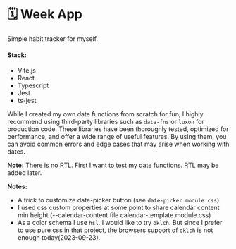 # 🗓️ Week App

Simple habit tracker for myself.

#### Stack:

- Vite.js
- React
- Typescript
- Jest
- ts-jest

While I created my own date functions from scratch for fun, I highly recommend using third-party libraries such as
`date-fns` or `luxon` for production code. These libraries have been thoroughly tested, optimized for performance, and
offer a wide range of useful features. By using them, you can avoid common errors and edge cases that may arise when
working with dates.

**Note:** There is no RTL. First I want to test my date functions. RTL may be added later.

**Notes:**

- A trick to customize date-picker button (see `date-picker.module.css`)
- I used css custom properties at some point to share calendar content min height (--calendar-content file calendar-template.module.css)
- As a color schema I use `hsl`. I would like to try `oklch`. But since I prefer to use pure css in that project, the browsers support of `oklch` is not enough today(2023-09-23).
